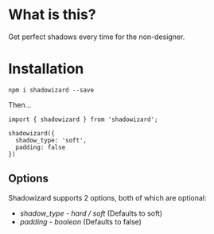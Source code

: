 # What is this?

Get perfect shadows every time for the non-designer.

# Installation

`npm i shadowizard --save`

Then...

```
import { shadowizard } from 'shadowizard';

shadowizard({
  shadow_type: 'soft',
  padding: false
})

```

## Options

Shadowizard supports 2 options, both of which are optional:

- _shadow_type_ - _hard / soft_ (Defaults to soft)
- _padding_ - _boolean_ (Defaults to false)
